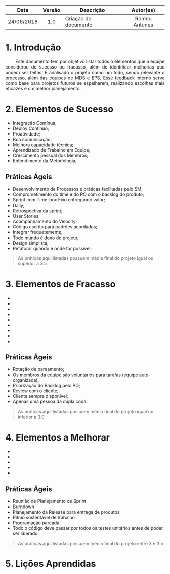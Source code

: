 | Data | Versão | Descrição | Autor(es) |
| :---: | :---: | --- | :---: |
| 24/06/2018 | 1.0 | Criação do documento| Romeu Antunes |

# 1. Introdução

<p align="justify">&emsp;&emsp; Este documento tem por objetivo listar todos o elementos que a equipe considerou de sucesso ou fracasso, além de identificar melhorias que podem ser feitas. É analisado o projeto como um todo, sendo relevante o processo, além das equipes de MDS e EPS. Esse feedback interno serve como base para projetos futuros se espelharem, realizando escolhas mais eficazes e um melhor planejamento.</p>

# 2. Elementos de Sucesso
- Integração Contínua;
- Deploy Contínuo;
- Proatividade;
- Boa comunicação;
- Melhora capacidade técnica;
- Aprendizado de Trabalho em Equipe;
- Crescimento pessoal dos Membros;
- Entendimento da Metodologia;
## Práticas Ágeis
  - Desenvolvimento de Processos e práticas facilitadas pelo SM;
  - Comprometimento do time e do PO com o backlog do produto;
  - Sprint com Time-box Fixo entregando valor;
  - Daily;
  - Retrospectiva da sprint;
  - User Stories;
  - Acompanhamento do Velocity;
  - Código escrito para padrões acordados;
  - Integrar frequetemente;
  - Todo mundo é dono do projeto;
  - Design simplista;
  - Refatorar quando e onde for possível;
  > As práticas aqui listadas possuem média final do projeto igual ou superior a 3.5


# 3. Elementos de Fracasso
-
-
-
-
-
-
-
-
-
## Práticas Ágeis
  - Rotação de pareamento;
  - Os membros da equipe são voluntários para tarefas (equipe auto-organizada);
  - Priorização do Backlog pelo PO;
  - Review com o cliente;
  - Cliente sempre disponível;
  - Apenas uma pessoa da dupla coda;
  > As práticas aqui listadas possuem média final do projeto igual ou inferior a 3.0

# 4. Elementos a Melhorar
-
-
-
-
-
## Práticas Ágeis
  - Reunião de Planejamento de Sprint
  - Burndown
  - Planejamento da Release para entrega de produtos
  - Ritmo sustentável de trabalho
  - Programação pareada
  - Todo o código deve passar por todos os testes unitários antes de poder ser liberado
  > As práticas aqui listadas possuem média final do projeto entre 3 e 3.5

# 5. Lições Aprendidas

<p align="justify"> &emsp;&emsp; </p>
